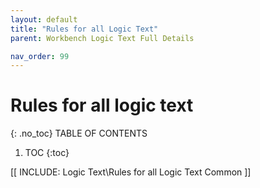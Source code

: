 ```yaml
---
layout: default
title: "Rules for all Logic Text"
parent: Workbench Logic Text Full Details

nav_order: 99
---
```

# Rules for all logic text 
{: .no_toc}
TABLE OF CONTENTS 
1. TOC
{:toc}  

[[ INCLUDE: Logic Text\Rules for all Logic Text Common ]]